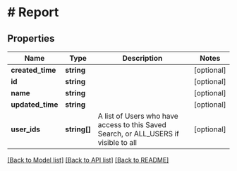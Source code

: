 # # Report

## Properties

Name | Type | Description | Notes
------------ | ------------- | ------------- | -------------
**created_time** | **string** |  | [optional]
**id** | **string** |  | [optional]
**name** | **string** |  | [optional]
**updated_time** | **string** |  | [optional]
**user_ids** | **string[]** | A list of Users who have access to this Saved Search, or ALL_USERS if visible to all | [optional]

[[Back to Model list]](../../README.md#models) [[Back to API list]](../../README.md#endpoints) [[Back to README]](../../README.md)
